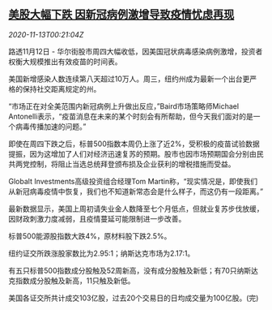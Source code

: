 <!--1605226995000-->
[美股大幅下跌 因新冠病例激增导致疫情忧虑再现](https://cn.reuters.com/article/usa-stocks-1112-thur-idCNKBS27T01S)
------

<div><i>2020-11-13T00:21:04Z</i></div><p>路透11月12日 - 华尔街股市周四大幅收低，因美国冠状病毒感染病例激增，投资者权衡大规模推出有效疫苗的时间表。</p><p>美国新增感染人数连续第八天超过10万人。周三，纽约州成为最新一个出台更严格的保持社交距离规定的州。</p><p>“市场正在对全美范围内新冠病例上升做出反应，”Baird市场策略师Michael Antonelli表示，“疫苗消息在未来的某个时刻会有所帮助，但今天我们面对的是一个病毒传播加速的问题。”</p><p>即使在周四下跌之后，标普500指数本周仍上涨了近2%，受积极的疫苗试验数据提振，因为这增加了人们对经济迅速复苏的预期。股市也因市场预期国会分别由民共两党控制，将阻止当选总统拜登颁布损及企业获利的增税措施而受益。</p><p>Globalt Investments高级投资组合经理Tom Martin称，“现实情况是，即使我们从新冠病毒疫情中恢复，我们也不知道新常态会是什么样子，而这仍有一段距离。”</p><p>最新数据显示，美国上周初请失业金人数降至七个月低点，但就业复苏步伐放缓，因财政刺激力度减弱，且疫情蔓延可能限制进一步改善。</p><p>标普500能源股指数大跌4%，原材料股下跌2.5%。</p><p>纽约证交所跌涨股家数比为2.95:1；纳斯达克市场为2.17:1。</p><p>有五只标普500指数成分股触及52周新高，没有成分股触及新低；有70只纳斯达克指数成分股触及新高，11只触及新低。</p><p>美国各证交所共计成交103亿股，过去20个交易日的日均成交量为100亿股。(完)</p>
